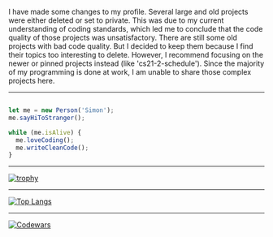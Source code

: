 I have made some changes to my profile. Several large and old projects were either deleted or set to private. This was due to my current understanding of coding standards, which led me to conclude that the code quality of those projects was unsatisfactory. There are still some old projects with bad code quality. But I decided to keep them because I find their topics too interesting to delete. However, I recommend focusing on the newer or pinned projects instead (like 'cs21-2-schedule'). Since the majority of my programming is done at work, I am unable to share those complex projects here.

---
```js

let me = new Person('Simon');
me.sayHiToStranger();

while (me.isAlive) {
  me.loveCoding();
  me.writeCleanCode();
}

```
---
[![trophy](https://github-profile-trophy.vercel.app/?username=Si-Ni&theme=onedark&row=1)](https://github.com/ryo-ma/github-profile-trophy)

---

[![Top Langs](https://github-readme-stats.vercel.app/api/top-langs/?username=Si-Ni&layout=compact&theme=radical)](https://github.com/anuraghazra/github-readme-stats)

---

[![Codewars](https://github.r2v.ch/codewars?user=Si_Ni&stroke=%23b362ff&hide_clan=true&top_languages=true&theme=purple_dark)](https://www.codewars.com/users/Si_Ni)
